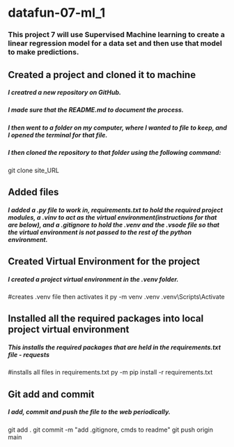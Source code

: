 # datafun-07-ml_1

### This project 7 will use Supervised Machine learning to create a linear regression model for a data set and then use that model to make predictions. 

## Created a project and cloned it to machine

##### I creatred a new repository on GitHub. 
##### I made sure that the README.md to document the process. 
##### I then went to a folder on my computer, where I wanted to file to keep, and I opened the terminal for that file.
##### I then cloned the repository to that folder using the following command:


git clone site_URL


## Added files 

##### I added a .py file to work in, requirements.txt to hold the required project modules, a .vinv to act as the virtual environment(instructions for that are below), and a .gitignore to hold the .venv and the .vsode file so that the virtual environment is not passed to the rest of the python environment.

## Created Virtual Environment for the project

##### I created a project virtual environment in the .venv folder. 


#creates .venv file then activates it
py -m venv .venv
.venv\Scripts\Activate


## Installed all the required packages into local project virtual environment

##### This installs the required packages that are held in the requirements.txt file - requests 



#installs all files in requirements.txt
py -m pip install -r requirements.txt

## Git add and commit 

##### I add, commit and push the file to the web periodically.

git add .
git commit -m "add .gitignore, cmds to readme"
git push origin main
